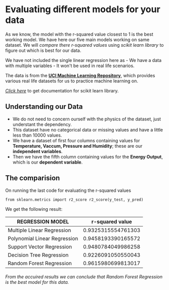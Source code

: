 # Evaluating different models for your data

As we know, the model with the r-squared value closest to 1 is the best working model. We have here our five main models working on same dataset. We will *compare there r-squared values* using *scikit learn library* to figure out which is best for our data.

We have not included the single linear regression here as
	- We have a data with multiple variables
	- It won't be used in real life scenarios.

The data is from the [**UCI Machine Learning Repository**](https://archive.ics.uci.edu/ml/index.php), which provides various real life datasets for us to practice machine learning on.

[*Click here*](https://scikit-learn.org/stable/modules/classes.html) to get documentation for scikit learn library.

## Understanding our Data

- We do not need to concern ourself with the physics of the dataset, just understant the dependency.
- This dataset have no categorical data or missing values and have a little less than 10000 values.
- We have a dataset of first four columns containing values for **Temperature, Vaccum, Pressure and Humidity**; these are our **independent variables**.
- Then we have the fifth column containing values for the **Energy Output**, which is our **dependent variable**.

## The comparision

On running the last code for evaluating the r-squared values

`
from sklearn.metrics import r2_score
r2_score(y_test, y_pred)
`

We get the following result:

| REGRESSION MODEL             | r-squared value    |
|------------------------------|--------------------|
| Multiple Linear Regression   | 0.9325315554761303 |
| Polynomial Linear Regression | 0.9458193390165572 |
| Support Vector Regression    | 0.9480784049986258 |
| Decision Tree Regression     | 0.9226091050550043 |
| Random Forest Regression     | 0.9615980699813017 |

###### From the accuired results we can conclude that Random Forest Regression is the best model for this data.
